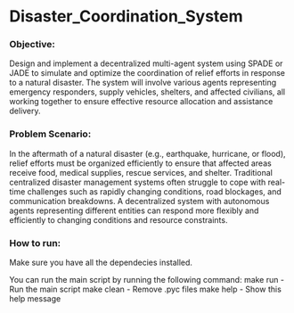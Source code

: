 # Disaster_Coordination_System

### Objective:

Design and implement a decentralized multi-agent system using SPADE or JADE to simulate and optimize the coordination of relief efforts in response to a natural disaster. The system will involve various agents representing emergency responders, supply vehicles, shelters, and affected civilians, all working together to ensure effective resource allocation and assistance delivery.

### Problem Scenario:

In the aftermath of a natural disaster (e.g., earthquake, hurricane, or flood), relief efforts must be organized efficiently to ensure that affected areas receive food, medical supplies, rescue services, and shelter. Traditional centralized disaster management systems often struggle to cope with real-time challenges such as rapidly changing conditions, road blockages, and communication breakdowns. A decentralized system with autonomous agents representing different entities can respond more flexibly and efficiently to changing conditions and resource constraints.

### How to run:

Make sure you have all the dependecies installed.

You can run the main script by running the following command:
    make run    - Run the main script
    make clean  - Remove .pyc files
    make help   - Show this help message
